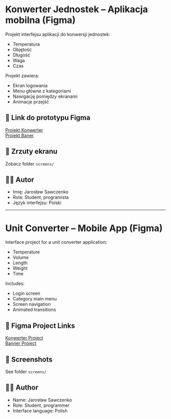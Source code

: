 # Konwerter Jednostek – Aplikacja mobilna (Figma)

Projekt interfejsu aplikacji do konwersji jednostek:
- Temperatura
- Objętość
- Długość
- Waga
- Czas

Projekt zawiera:
- Ekran logowania
- Menu główne z kategoriami
- Nawigację pomiędzy ekranami
- Animacje przejść

## 🔗 Link do prototypu Figma
[Projekt Konwerter](https://www.figma.com/design/h70NRu9XLNTM8TWXfyy2XU/Telefon--Copy-?node-id=0-1&t=Snmr4LBHgi7ijO6W-1)  
[Projekt Baner](https://www.figma.com/design/RqpchZ9sHvvS99ggbpFo6u/D.F-BANER---Copy-?node-id=0-1&t=cjLC1vdj6qOLbpVU-1)

## 📸 Zrzuty ekranu
Zobacz folder `screens/`

## 🧑‍🎓 Autor
- Imię: Jarosław Sawczenko
- Rola: Student, programista
- Język interfejsu: Polski

---

# Unit Converter – Mobile App (Figma)

Interface project for a unit converter application:
- Temperature
- Volume
- Length
- Weight
- Time

Includes:
- Login screen
- Category main menu
- Screen navigation
- Animated transitions

## 🔗 Figma Project Links
[Konwerter Project](https://www.figma.com/design/h70NRu9XLNTM8TWXfyy2XU/Telefon--Copy-?node-id=0-1&t=Snmr4LBHgi7ijO6W-1)  
[Banner Project](https://www.figma.com/design/RqpchZ9sHvvS99ggbpFo6u/D.F-BANER---Copy-?node-id=0-1&t=cjLC1vdj6qOLbpVU-1)

## 📸 Screenshots
See folder `screens/`

## 🧑‍🎓 Author
- Name: Jarosław Sawczenko
- Role: Student, programmer
- Interface language: Polish
